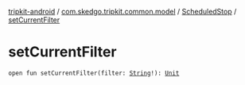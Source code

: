 [tripkit-android](../../index.md) / [com.skedgo.tripkit.common.model](../index.md) / [ScheduledStop](index.md) / [setCurrentFilter](./set-current-filter.md)

# setCurrentFilter

`open fun setCurrentFilter(filter: `[`String`](https://kotlinlang.org/api/latest/jvm/stdlib/kotlin/-string/index.html)`!): `[`Unit`](https://kotlinlang.org/api/latest/jvm/stdlib/kotlin/-unit/index.html)